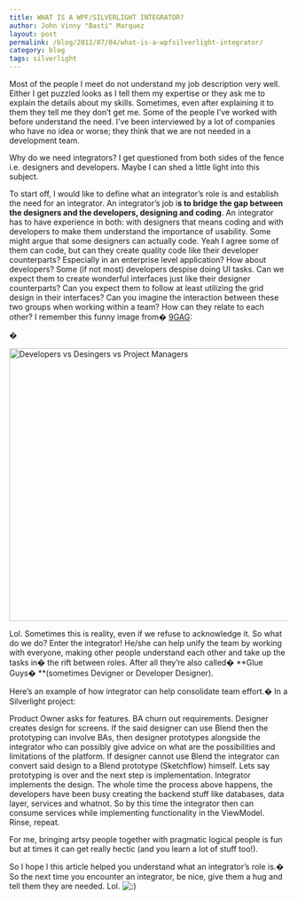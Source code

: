 ```yaml
---
title: WHAT IS A WPF/SILVERLIGHT INTEGRATOR?
author: John Vinny "Basti" Marquez
layout: post
permalink: /blog/2012/07/04/what-is-a-wpfsilverlight-integrator/
category: blog
tags: silverlight
---
```

Most of the people I meet do not understand my job description very well. Either I get puzzled looks as I tell them my expertise or they ask me to explain the details about my skills. Sometimes, even after explaining it to them they tell me they don&#8217;t get me. Some of the people I&#8217;ve worked with before understand the need. I&#8217;ve been interviewed by a lot of companies who have no idea or worse; they think that we are not needed in a development team.

Why do we need integrators? I get questioned from both sides of the fence i.e. designers and developers. Maybe I can shed a little light into this subject.

To start off, I would like to define what an integrator&#8217;s role is and establish the need for an integrator. An integrator&#8217;s job i**s to bridge the gap between the designers and the developers, designing and coding**. An integrator has to have experience in both: with designers that means coding and with developers to make them understand the importance of usability. Some might argue that some designers can actually code. Yeah I agree some of them can code, but can they create quality code like their developer counterparts? Especially in an enterprise level application? How about developers? Some (if not most) developers despise doing UI tasks. Can we expect them to create wonderful interfaces just like their designer counterparts? Can you expect them to follow at least utilizing the grid design in their interfaces? Can you imagine the interaction between these two groups when working within a team? How can they relate to each other? I remember this funny image from� [9GAG][1]:

<div>
  <span>� </span>
</div>

<div>
</div>

<span><img style="display: block; margin-left: auto; margin-right: auto;" title="Developers vs Desingers vs Project Managers" alt="Developers vs Desingers vs Project Managers" src="http://d24w6bsrhbeh9d.cloudfront.net/photo/196216_700b.jpg" width="600" height="492" /></span>

Lol. Sometimes this is reality, even if we refuse to acknowledge it. So what do we do? Enter the integrator! He/she can help unify the team by working with everyone, making other people understand each other and take up the tasks in� the rift between roles. After all they&#8217;re also called� **Glue Guys� **(sometimes Devigner or Developer Designer).

Here&#8217;s an example of how integrator can help consolidate team effort.� In a Silverlight project:

<div>
  Product Owner asks for features. BA churn out requirements. Designer creates design for screens. If the said designer can use Blend then the prototyping can involve BAs, then designer prototypes alongside the integrator who can possibly give advice on what are the possibilities and limitations of the platform. If designer cannot use Blend the integrator can convert said design to a Blend prototype (Sketchflow) himself. Lets say prototyping is over and the next step is implementation. Integrator implements the design. The whole time the process above happens, the developers have been busy creating the backend stuff like databases, data layer, services and whatnot. So by this time the integrator then can consume services while implementing functionality in the ViewModel. Rinse, repeat.
</div>

For me, bringing artsy people together with pragmatic logical people is fun but at times it can get really hectic (and you learn a lot of stuff too!).

<div>
  So I hope I this article helped you understand what an integrator&#8217;s role is.� So the next time you encounter an integrator, be nice, give them a hug and tell them they are needed. Lol. <img src="http://johnvinnymarquez.net/wp-includes/images/smilies/icon_smile.gif" alt=":)" class="wp-smiley" />
</div>

 [1]: http://9gag.com/gag/196216